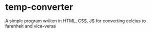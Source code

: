 # temp-converter
A simple program wriiten in HTML, CSS, JS for converting celcius to farenheit and vice-versa

